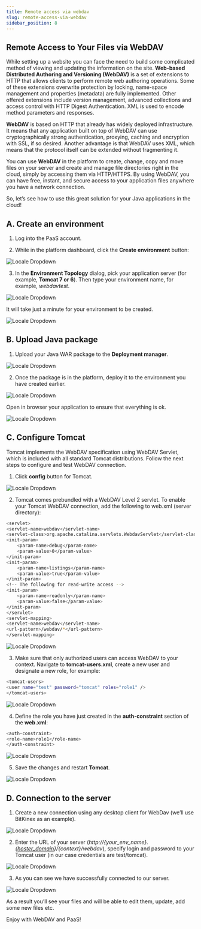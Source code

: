```yaml
---
title: Remote access via webdav
slug: remote-access-via-webdav
sidebar_position: 8
---
```


## Remote Access to Your Files via WebDAV

While setting up a website you can face the need to build some complicated method of viewing and updating the information on the site. **Web-based Distributed Authoring and Versioning (WebDAV)** is a set of extensions to HTTP that allows clients to perform remote web authoring operations. Some of these extensions overwrite protection by locking, name-space management and properties (metadata) are fully implemented. Other offered extensions include version management, advanced collections and access control with HTTP Digest Authentication. XML is used to encode method parameters and responses.

**WebDAV** is based on HTTP that already has widely deployed infrastructure. It means that any application built on top of WebDAV can use cryptographically strong authentication, proxying, caching and encryption with SSL, if so desired. Another advantage is that WebDAV uses XML, which means that the protocol itself can be extended without fragmenting it.

You can use **WebDAV** in the platform to create, change, copy and move files on your server and create and manage file directories right in the cloud, simply by accessing them via HTTP/HTTPS. By using WebDAV, you can have free, instant, and secure access to your application files anywhere you have a network connection.

So, let’s see how to use this great solution for your Java applications in the cloud!

## A. Create an environment

1. Log into the PaaS account.

2. While in the platform dashboard, click the **Create environment** button:

<div style={{
    display:'flex',
    justifyContent: 'center',
    margin: '0 0 1rem 0'
}}>

![Locale Dropdown](./img/RemoteAccessviaWebDAV/create-environment.png)

</div>

3. In the **Environment Topology** dialog, pick your application server (for example, **Tomcat 7 or 6**). Then type your environment name, for example, _webdavtest_.

<div style={{
    display:'flex',
    justifyContent: 'center',
    margin: '0 0 1rem 0'
}}>

![Locale Dropdown](./img/RemoteAccessviaWebDAV/webdav1.png)

</div>

It will take just a minute for your environment to be created.

<div style={{
    display:'flex',
    justifyContent: 'center',
    margin: '0 0 1rem 0'
}}>

![Locale Dropdown](./img/RemoteAccessviaWebDAV/webdav2.png)

</div>

## B. Upload Java package

1. Upload your Java WAR package to the **Deployment manager**.

<div style={{
    display:'flex',
    justifyContent: 'center',
    margin: '0 0 1rem 0'
}}>

![Locale Dropdown](./img/RemoteAccessviaWebDAV/webdav3.png)

</div>

2. Once the package is in the platform, deploy it to the environment you have created earlier.

<div style={{
    display:'flex',
    justifyContent: 'center',
    margin: '0 0 1rem 0'
}}>

![Locale Dropdown](./img/RemoteAccessviaWebDAV/webdav4.png)

</div>

Open in browser your application to ensure that everything is ok.

<div style={{
    display:'flex',
    justifyContent: 'center',
    margin: '0 0 1rem 0'
}}>

![Locale Dropdown](./img/RemoteAccessviaWebDAV/webdav5.png)

</div>

## C. Configure Tomcat

Tomcat implements the WebDAV specification using WebDAV Servlet, which is included with all standard Tomcat distributions. Follow the next steps to configure and test WebDAV connection.

1. Click **config** button for Tomcat.

<div style={{
    display:'flex',
    justifyContent: 'center',
    margin: '0 0 1rem 0'
}}>

![Locale Dropdown](./img/RemoteAccessviaWebDAV/webdav7.png)

</div>

2. Tomcat comes prebundled with a WebDAV Level 2 servlet. To enable your Tomcat WebDAV connection, add the following to web.xml (server directory):

```bash
<servlet>
<servlet-name>webdav</servlet-name>
<servlet-class>org.apache.catalina.servlets.WebdavServlet</servlet-class>
<init-param>
    <param-name>debug</param-name>
    <param-value>0</param-value>
</init-param>
<init-param>
    <param-name>listings</param-name>
    <param-value>true</param-value>
</init-param>
<!-- The following for read-write access -->
<init-param>
    <param-name>readonly</param-name>
    <param-value>false</param-value>
</init-param>
</servlet>
<servlet-mapping>
<servlet-name>webdav</servlet-name>
<url-pattern>/webdav/*</url-pattern>
</servlet-mapping>
```

<div style={{
    display:'flex',
    justifyContent: 'center',
    margin: '0 0 1rem 0'
}}>

![Locale Dropdown](./img/RemoteAccessviaWebDAV/webdav8.png)

</div>

3. Make sure that only authorized users can access WebDAV to your context. Navigate to **tomcat-users.xml**, create a new user and designate a new role, for example:

```bash
<tomcat-users>
<user name="test" password="tomcat" roles="role1" />
</tomcat-users>
```

<div style={{
    display:'flex',
    justifyContent: 'center',
    margin: '0 0 1rem 0'
}}>

![Locale Dropdown](./img/RemoteAccessviaWebDAV/webdav9.png)

</div>

4. Define the role you have just created in the **auth-constraint** section of the **web.xml**:

```bash
<auth-constraint>
<role-name>role1</role-name>
</auth-constraint>
```

<div style={{
    display:'flex',
    justifyContent: 'center',
    margin: '0 0 1rem 0'
}}>

![Locale Dropdown](./img/RemoteAccessviaWebDAV/webdav10.png)

</div>

5. Save the changes and restart **Tomcat**.

<div style={{
    display:'flex',
    justifyContent: 'center',
    margin: '0 0 1rem 0'
}}>

![Locale Dropdown](./img/RemoteAccessviaWebDAV/webdav11.png)

</div>

## D. Connection to the server

1. Create a new connection using any desktop client for WebDav (we’ll use BitKinex as an example).

<div style={{
    display:'flex',
    justifyContent: 'center',
    margin: '0 0 1rem 0'
}}>

![Locale Dropdown](./img/RemoteAccessviaWebDAV/webdav12.png)

</div>

2. Enter the URL of your server (_http://{your_env_name}.{[hoster_domain](https://cloudmydc.com/)}/{context}/webdav_), specify login and password to your Tomcat user (in our case credentials are test/tomcat).

<div style={{
    display:'flex',
    justifyContent: 'center',
    margin: '0 0 1rem 0'
}}>

![Locale Dropdown](./img/RemoteAccessviaWebDAV/webdav13.png)

</div>

3. As you can see we have successfully connected to our server.

<div style={{
    display:'flex',
    justifyContent: 'center',
    margin: '0 0 1rem 0'
}}>

![Locale Dropdown](./img/RemoteAccessviaWebDAV/webdav14.png)

</div>

As a result you’ll see your files and will be able to edit them, update, add some new files etc.

Enjoy with WebDAV and PaaS!
